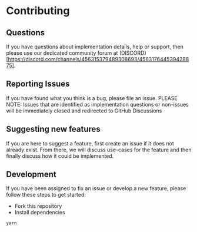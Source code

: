 # Contributing

## Questions

If you have questions about implementation details, help or support, then please use our dedicated community forum at (DISCORD)[https://discord.com/channels/456315379489308693/456317644539428875].

## Reporting Issues

If you have found what you think is a bug, please file an issue. PLEASE NOTE: Issues that are identified as implementation questions or non-issues will be immediately closed and redirected to GitHub Discussions

## Suggesting new features

If you are here to suggest a feature, first create an issue if it does not already exist. From there, we will discuss use-cases for the feature and then finally discuss how it could be implemented.

## Development

If you have been assigned to fix an issue or develop a new feature, please follow these steps to get started:

- Fork this repository
- Install dependencies

```
yarn
```
